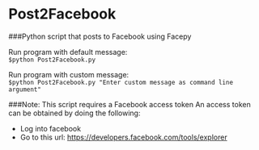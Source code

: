 Post2Facebook
=============
###Python script that posts to Facebook using Facepy

Run program with default message:<br>
`$python Post2Facebook.py`

Run program with custom message:<br>
`$python Post2Facebook.py "Enter custom message as command line argument"`

###Note: This script requires a Facebook access token
An access token can be obtained by doing the following:
* Log into facebook
* Go to this url: https://developers.facebook.com/tools/explorer
